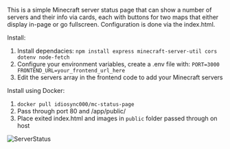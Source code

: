 This is a simple Minecraft server status page that can show a number of servers and their info via cards, each with buttons for two maps that either display in-page or go fullscreen. Configuration is done via the index.html.

Install:
1. Install dependacies: `npm install express minecraft-server-util cors dotenv node-fetch`
2. Configure your environment variables, create a .env file with: 
`PORT=3000
FRONTEND_URL=your_frontend_url_here`
3. Edit the servers array in the frontend code to add your Minecraft servers

Install using Docker:
1. `docker pull idiosync000/mc-status-page`
2. Pass through port 80 and /app/public/
3. Place exited index.html and images in `public` folder passed through on host

![ServerStatus](https://raw.githubusercontent.com/idio-sync/mc-status-page/refs/heads/main/screenshot.png)
